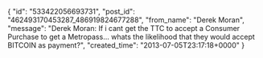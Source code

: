  {
   "id": "533422056693731",
   "post_id": "462493170453287_486919824677288",
   "from_name": "Derek Moran",
   "message": "Derek Moran: If i cant get the TTC to accept a Consumer Purchase to get a Metropass... whats the likelihood that they would accept BITCOIN as payment?",
   "created_time": "2013-07-05T23:17:18+0000"
 }
